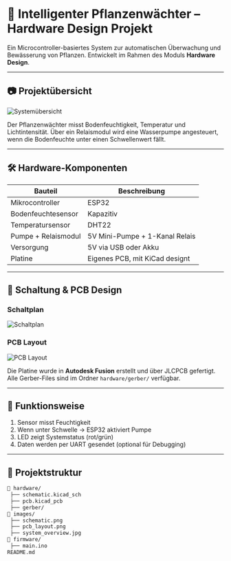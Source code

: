 # 🌿 Intelligenter Pflanzenwächter – Hardware Design Projekt

Ein Microcontroller-basiertes System zur automatischen Überwachung und Bewässerung von Pflanzen. Entwickelt im Rahmen des Moduls **Hardware Design**.

---

## 📷 Projektübersicht

![Systemübersicht](images/system_overview.jpg)

Der Pflanzenwächter misst Bodenfeuchtigkeit, Temperatur und Lichtintensität. Über ein Relaismodul wird eine Wasserpumpe angesteuert, wenn die Bodenfeuchte unter einen Schwellenwert fällt.

---

## 🛠️ Hardware-Komponenten

| Bauteil                | Beschreibung                        |
|------------------------|-------------------------------------|
| Mikrocontroller        | ESP32                                |
| Bodenfeuchtesensor     | Kapazitiv                             |
| Temperatursensor       | DHT22                                |
| Pumpe + Relaismodul    | 5V Mini-Pumpe + 1-Kanal Relais       |
| Versorgung             | 5V via USB oder Akku                 |
| Platine                | Eigenes PCB, mit KiCad designt      |

---

## 🔧 Schaltung & PCB Design

### Schaltplan
![Schaltplan](images/schematic.png)

### PCB Layout
![PCB Layout](images/pcb_layout.png)

Die Platine wurde in **Autodesk Fusion** erstellt und über JLCPCB gefertigt. Alle Gerber-Files sind im Ordner `hardware/gerber/` verfügbar.

---

## 🧪 Funktionsweise

1. Sensor misst Feuchtigkeit
2. Wenn unter Schwelle → ESP32 aktiviert Pumpe
3. LED zeigt Systemstatus (rot/grün)
4. Daten werden per UART gesendet (optional für Debugging)

---

## 📂 Projektstruktur

```bash
📁 hardware/
 ├── schematic.kicad_sch
 ├── pcb.kicad_pcb
 ├── gerber/
📁 images/
 ├── schematic.png
 ├── pcb_layout.png
 ├── system_overview.jpg
📁 firmware/
 ├── main.ino
README.md
